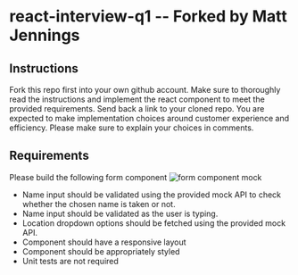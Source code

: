 # react-interview-q1 -- Forked by Matt Jennings

## Instructions

Fork this repo first into your own github account. Make sure to thoroughly read the instructions and implement the react component to meet the provided requirements. Send back a link to your cloned repo. You are expected to make implementation choices around customer experience and efficiency. Please make sure to explain your choices in comments.

## Requirements

Please build the following form component
![form component mock](./mock.png)

- Name input should be validated using the provided mock API to check whether the chosen name is taken or not.
- Name input should be validated as the user is typing.
- Location dropdown options should be fetched using the provided mock API.
- Component should have a responsive layout
- Component should be appropriately styled
- Unit tests are not required
